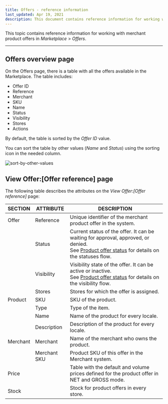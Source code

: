```yaml
---
title: Offers - reference information
last_updated: Apr 19, 2021
description: This document contains reference information for working with merchant product offers in Marketplace > Offers.
---
```


This topic contains reference information for working with merchant product offers in *Marketplace* > *Offers*.

---

## Offers overview page
On the Offers page, there is a table with all the offers available in the Marketplace. The table includes:

* Offer ID
* Reference  
* Merchant
* SKU
* Name
* Status
* Visibility
* Stores
* Actions

By default, the table is sorted by the *Offer ID* value.

You can sort the table by other values (*Name* and *Status*) using the sorting icon in the needed column.

![sort-by-other-values](https://spryker.s3.eu-central-1.amazonaws.com/docs/User+Guides/Back+Office+User+Guides/Marketplace/offers/offers-reference-information/back-office-offers.png)

## View Offer:[Offer reference] page
The following table describes the attributes on the *View Offer:[Offer reference]* page:

| SECTION | ATTRIBUTE | DESCRIPTION |
|-|-|-|
| Offer | Reference | Unique identifier of the merchant product offer in the system. |
|  | Status | Current status of the offer. It can be waiting for approval, approved, or denied. <br>See [Product offer status](/docs/marketplace/user/features/products-and-offers/product-offer-feature-overview.html#product-offer-status) for details on the statuses flow. |
|  | Visibility | Visibility state of the offer. It can be active or inactive. <br> See [Product offer status](/docs/marketplace/user/features/products-and-offers/product-offer-feature-overview.html#product-offer-status) for details on the visibility flow. |
|  | Stores | Stores for which the offer is assigned. |
| Product | SKU | SKU of the product. |
|  | Type | Type of the item. |
|  | Name | Name of the product for every locale. |
|  | Description | Description of the product for every locale. |
| Merchant | Merchant | Name of the merchant who owns the product. |
|  | Merchant SKU | Product SKU of this offer in the Merchant system. |
| Price |   | Table with the default and volume prices defined for the product offer in NET and GROSS mode. |
| Stock   |   | Stock for product offers in every store. |
